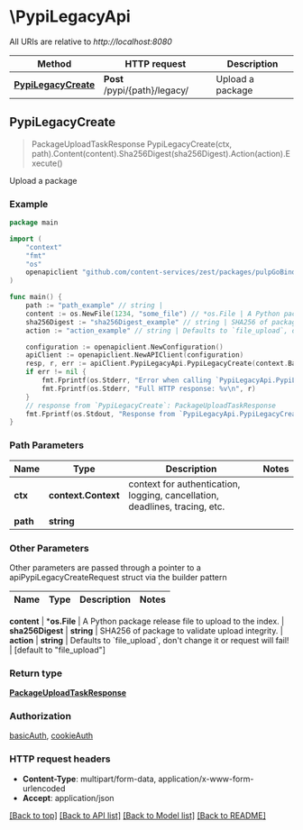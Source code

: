 # \PypiLegacyApi

All URIs are relative to *http://localhost:8080*

Method | HTTP request | Description
------------- | ------------- | -------------
[**PypiLegacyCreate**](PypiLegacyApi.md#PypiLegacyCreate) | **Post** /pypi/{path}/legacy/ | Upload a package



## PypiLegacyCreate

> PackageUploadTaskResponse PypiLegacyCreate(ctx, path).Content(content).Sha256Digest(sha256Digest).Action(action).Execute()

Upload a package



### Example

```go
package main

import (
    "context"
    "fmt"
    "os"
    openapiclient "github.com/content-services/zest/packages/pulpGoBinding"
)

func main() {
    path := "path_example" // string | 
    content := os.NewFile(1234, "some_file") // *os.File | A Python package release file to upload to the index.
    sha256Digest := "sha256Digest_example" // string | SHA256 of package to validate upload integrity.
    action := "action_example" // string | Defaults to `file_upload`, don't change it or request will fail! (optional) (default to "file_upload")

    configuration := openapiclient.NewConfiguration()
    apiClient := openapiclient.NewAPIClient(configuration)
    resp, r, err := apiClient.PypiLegacyApi.PypiLegacyCreate(context.Background(), path).Content(content).Sha256Digest(sha256Digest).Action(action).Execute()
    if err != nil {
        fmt.Fprintf(os.Stderr, "Error when calling `PypiLegacyApi.PypiLegacyCreate``: %v\n", err)
        fmt.Fprintf(os.Stderr, "Full HTTP response: %v\n", r)
    }
    // response from `PypiLegacyCreate`: PackageUploadTaskResponse
    fmt.Fprintf(os.Stdout, "Response from `PypiLegacyApi.PypiLegacyCreate`: %v\n", resp)
}
```

### Path Parameters


Name | Type | Description  | Notes
------------- | ------------- | ------------- | -------------
**ctx** | **context.Context** | context for authentication, logging, cancellation, deadlines, tracing, etc.
**path** | **string** |  | 

### Other Parameters

Other parameters are passed through a pointer to a apiPypiLegacyCreateRequest struct via the builder pattern


Name | Type | Description  | Notes
------------- | ------------- | ------------- | -------------

 **content** | ***os.File** | A Python package release file to upload to the index. | 
 **sha256Digest** | **string** | SHA256 of package to validate upload integrity. | 
 **action** | **string** | Defaults to &#x60;file_upload&#x60;, don&#39;t change it or request will fail! | [default to &quot;file_upload&quot;]

### Return type

[**PackageUploadTaskResponse**](PackageUploadTaskResponse.md)

### Authorization

[basicAuth](../README.md#basicAuth), [cookieAuth](../README.md#cookieAuth)

### HTTP request headers

- **Content-Type**: multipart/form-data, application/x-www-form-urlencoded
- **Accept**: application/json

[[Back to top]](#) [[Back to API list]](../README.md#documentation-for-api-endpoints)
[[Back to Model list]](../README.md#documentation-for-models)
[[Back to README]](../README.md)

